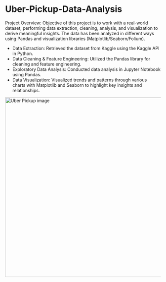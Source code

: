# Uber-Pickup-Data-Analysis
Project Overview:
Objective of this project is to work with a real-world dataset, performing data extraction, cleaning, analysis, and visualization to derive meaningful insights. The data has been analyzed in different ways using Pandas and visualization libraries (Matplotlib/Seaborn/Folium).

- Data Extraction: Retrieved the dataset from Kaggle using the Kaggle API in Python.
- Data Cleaning & Feature Engineering: Utilized the Pandas library for cleaning and feature engineering.
- Exploratory Data Analysis: Conducted data analysis in Jupyter Notebook using Pandas.
- Data Visualization: Visualized trends and patterns through various charts with Matplotlib and Seaborn to highlight key insights and relationships.

<img width="1333" height="580" alt="Uber Pickup image" src="https://github.com/user-attachments/assets/ed71bbc0-5cd3-43ae-aca6-143950181503" />
